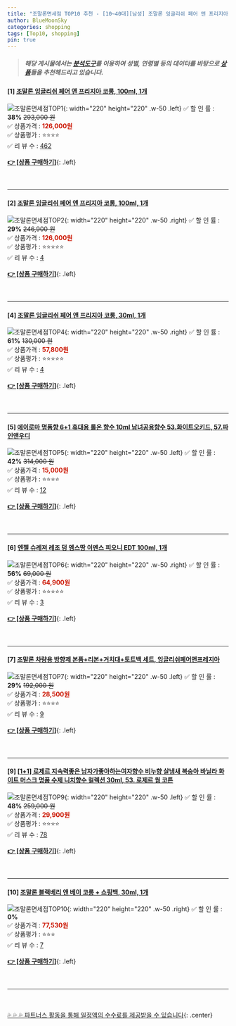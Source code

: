 ```yaml
---
title: "조말론면세점 TOP10 추천 - [10~40대][남성] 조말론 잉글리쉬 페어 앤 프리지아 코롱, 100ml, 1개"
author: BlueMoonSky
categories: shopping
tags: [Top10, shopping]
pin: true
---
```


> ##### 해당 게시물에서는 [**분석도구**](https://itemscout.io/)를 이용하여 **성별**, **연령별** 등의 데이터를 바탕으로 [**상품**](https://link.coupang.com/a/baae76)들을 추천해드리고 있습니다.

#### [1] [조말론 잉글리쉬 페어 앤 프리지아 코롱, 100ml, 1개](https://link.coupang.com/re/AFFSDP?lptag=AF5964186&subid=bluemoonsky6999&pageKey=6595227351&traceid=V0-153&itemId=18578584621&vendorItemId=85715320106)
![조말론면세점TOP1](https://thumbnail10.coupangcdn.com/thumbnails/remote/230x230ex/image/vendor_inventory/5389/d7e2662d54d7ce2d9d7fb6c5e51b4723ba58be3d9ae80e0581d6e3e4eb79.JPG){: width="220" height="220" .w-50 .left}
✅ 할 인 률 : **38%** ~~<del class="base-price"> 293,000  </del>원~~<br>
✅ 상품가격 : <span style="color:#cb1400"> **126,000원** </span><br>
✅ 상품평가 : ⭐⭐⭐⭐<br>
✅ 리 뷰 수 : [462](https://link.coupang.com/re/AFFSDP?lptag=AF5964186&subid=bluemoonsky6999&pageKey=6595227351&traceid=V0-153&itemId=18578584621&vendorItemId=85715320106)<br>
<br>
[**👉  [상품 구매하기]**](https://link.coupang.com/re/AFFSDP?lptag=AF5964186&subid=bluemoonsky6999&pageKey=6595227351&traceid=V0-153&itemId=18578584621&vendorItemId=85715320106){: .left}
<br>
<br>
<br>

***

#### [2] [조말론 잉글리쉬 페어 앤 프리지아 코롱, 100ml, 1개](https://link.coupang.com/re/AFFSDP?lptag=AF5964186&subid=bluemoonsky6999&pageKey=6595227351&traceid=V0-153&itemId=18578584621&vendorItemId=85715320106)
![조말론면세점TOP2](https://thumbnail10.coupangcdn.com/thumbnails/remote/230x230ex/image/vendor_inventory/5389/d7e2662d54d7ce2d9d7fb6c5e51b4723ba58be3d9ae80e0581d6e3e4eb79.JPG){: width="220" height="220" .w-50 .right}
✅ 할 인 률 : **29%** ~~<del class="base-price"> 246,900  </del>원~~<br>
✅ 상품가격 : <span style="color:#cb1400"> **126,000원** </span><br>
✅ 상품평가 : ⭐⭐⭐⭐⭐<br>
✅ 리 뷰 수 : [4](https://link.coupang.com/re/AFFSDP?lptag=AF5964186&subid=bluemoonsky6999&pageKey=6595227351&traceid=V0-153&itemId=18578584621&vendorItemId=85715320106)<br>
<br>
[**👉  [상품 구매하기]**](https://link.coupang.com/re/AFFSDP?lptag=AF5964186&subid=bluemoonsky6999&pageKey=6595227351&traceid=V0-153&itemId=18578584621&vendorItemId=85715320106){: .left}
<br>
<br>
<br>

***

#### [4] [조말론 잉글리쉬 페어 앤 프리지아 코롱, 30ml, 1개](https://link.coupang.com/re/AFFSDP?lptag=AF5964186&subid=bluemoonsky6999&pageKey=6595227351&traceid=V0-153&itemId=14898704320&vendorItemId=82137451431)
![조말론면세점TOP4](https://thumbnail8.coupangcdn.com/thumbnails/remote/230x230ex/image/vendor_inventory/f956/c78d460ef1989536cd75641a011675daa49012416e1e6346414ad0b98a15.png){: width="220" height="220" .w-50 .right}
✅ 할 인 률 : **61%** ~~<del class="base-price"> 130,000  </del>원~~<br>
✅ 상품가격 : <span style="color:#cb1400"> **57,800원** </span><br>
✅ 상품평가 : ⭐⭐⭐⭐⭐<br>
✅ 리 뷰 수 : [4](https://link.coupang.com/re/AFFSDP?lptag=AF5964186&subid=bluemoonsky6999&pageKey=6595227351&traceid=V0-153&itemId=14898704320&vendorItemId=82137451431)<br>
<br>
[**👉  [상품 구매하기]**](https://link.coupang.com/re/AFFSDP?lptag=AF5964186&subid=bluemoonsky6999&pageKey=6595227351&traceid=V0-153&itemId=14898704320&vendorItemId=82137451431){: .left}
<br>
<br>
<br>

***

#### [5] [에이로마 명품향 6+1 휴대용 롤온 향수 10ml 남녀공용향수 53.화이트오키드, 57.파인앤우디](https://link.coupang.com/re/AFFSDP?lptag=AF5964186&subid=bluemoonsky6999&pageKey=6200637099&traceid=V0-153&itemId=12300075210&vendorItemId=79570293888)
![조말론면세점TOP5](https://thumbnail9.coupangcdn.com/thumbnails/remote/230x230ex/image/vendor_inventory/bd24/b04cc5f16ed25a307c40bd8b76552d1247f43641db78ca256e4c1b1359fb.png){: width="220" height="220" .w-50 .left}
✅ 할 인 률 : **42%** ~~<del class="base-price"> 314,000  </del>원~~<br>
✅ 상품가격 : <span style="color:#cb1400"> **15,000원** </span><br>
✅ 상품평가 : ⭐⭐⭐⭐<br>
✅ 리 뷰 수 : [12](https://link.coupang.com/re/AFFSDP?lptag=AF5964186&subid=bluemoonsky6999&pageKey=6200637099&traceid=V0-153&itemId=12300075210&vendorItemId=79570293888)<br>
<br>
[**👉  [상품 구매하기]**](https://link.coupang.com/re/AFFSDP?lptag=AF5964186&subid=bluemoonsky6999&pageKey=6200637099&traceid=V0-153&itemId=12300075210&vendorItemId=79570293888){: .left}
<br>
<br>
<br>

***

#### [6] [엔젤 슈레져 레조 덩 엥스땅 이멘스 피오니 EDT 100ml, 1개](https://link.coupang.com/re/AFFSDP?lptag=AF5964186&subid=bluemoonsky6999&pageKey=7536633745&traceid=V0-153&itemId=19801988710&vendorItemId=84533631355)
![조말론면세점TOP6](https://thumbnail8.coupangcdn.com/thumbnails/remote/230x230ex/image/vendor_inventory/fbd1/ee7d88e8cc01314559e3e6e6dfc26f7c9efaa8488cf431dac9a01306c801.png){: width="220" height="220" .w-50 .right}
✅ 할 인 률 : **56%** ~~<del class="base-price"> 69,000  </del>원~~<br>
✅ 상품가격 : <span style="color:#cb1400"> **64,900원** </span><br>
✅ 상품평가 : ⭐⭐⭐⭐⭐<br>
✅ 리 뷰 수 : [3](https://link.coupang.com/re/AFFSDP?lptag=AF5964186&subid=bluemoonsky6999&pageKey=7536633745&traceid=V0-153&itemId=19801988710&vendorItemId=84533631355)<br>
<br>
[**👉  [상품 구매하기]**](https://link.coupang.com/re/AFFSDP?lptag=AF5964186&subid=bluemoonsky6999&pageKey=7536633745&traceid=V0-153&itemId=19801988710&vendorItemId=84533631355){: .left}
<br>
<br>
<br>

***

#### [7] [조말론 차량용 방향제 본품+리본+거치대+토트백 세트, 잉글리쉬페어앤프레지아](https://link.coupang.com/re/AFFSDP?lptag=AF5964186&subid=bluemoonsky6999&pageKey=7351484603&traceid=V0-153&itemId=18918836276&vendorItemId=86207764772)
![조말론면세점TOP7](https://thumbnail8.coupangcdn.com/thumbnails/remote/230x230ex/image/vendor_inventory/0dd8/3fc7e14d586de7cbde8381b3d5fc2da240b6d785c23d3a22d6f5164276ce.jpg){: width="220" height="220" .w-50 .left}
✅ 할 인 률 : **29%** ~~<del class="base-price"> 192,000  </del>원~~<br>
✅ 상품가격 : <span style="color:#cb1400"> **28,500원** </span><br>
✅ 상품평가 : ⭐⭐⭐⭐<br>
✅ 리 뷰 수 : [9](https://link.coupang.com/re/AFFSDP?lptag=AF5964186&subid=bluemoonsky6999&pageKey=7351484603&traceid=V0-153&itemId=18918836276&vendorItemId=86207764772)<br>
<br>
[**👉  [상품 구매하기]**](https://link.coupang.com/re/AFFSDP?lptag=AF5964186&subid=bluemoonsky6999&pageKey=7351484603&traceid=V0-153&itemId=18918836276&vendorItemId=86207764772){: .left}
<br>
<br>
<br>

***

#### [9] [[1+1] 로제르 지속력좋은 남자가좋아하는여자향수 비누향 살냄새 복숭아 바닐라 화이트 머스크 명품 수제 니치향수 컬렉션 30ml, 53. 로제르 웜 코튼](https://link.coupang.com/re/AFFSDP?lptag=AF5964186&subid=bluemoonsky6999&pageKey=1978262122&traceid=V0-153&itemId=7939815876&vendorItemId=75228981081)
![조말론면세점TOP9](https://thumbnail10.coupangcdn.com/thumbnails/remote/230x230ex/image/vendor_inventory/6238/9705c38267c0243ba581e1e72557f4c3ef8ae2310bd5c731e99206e56eae.jpg){: width="220" height="220" .w-50 .left}
✅ 할 인 률 : **48%** ~~<del class="base-price"> 259,000  </del>원~~<br>
✅ 상품가격 : <span style="color:#cb1400"> **29,900원** </span><br>
✅ 상품평가 : ⭐⭐⭐⭐<br>
✅ 리 뷰 수 : [78](https://link.coupang.com/re/AFFSDP?lptag=AF5964186&subid=bluemoonsky6999&pageKey=1978262122&traceid=V0-153&itemId=7939815876&vendorItemId=75228981081)<br>
<br>
[**👉  [상품 구매하기]**](https://link.coupang.com/re/AFFSDP?lptag=AF5964186&subid=bluemoonsky6999&pageKey=1978262122&traceid=V0-153&itemId=7939815876&vendorItemId=75228981081){: .left}
<br>
<br>
<br>

***

#### [10] [조말론 블랙베리 앤 베이 코롱 + 쇼핑백, 30ml, 1개](https://link.coupang.com/re/AFFSDP?lptag=AF5964186&subid=bluemoonsky6999&pageKey=7340434788&traceid=V0-153&itemId=1060144372&vendorItemId=80718574513)
![조말론면세점TOP10](https://thumbnail8.coupangcdn.com/thumbnails/remote/230x230ex/image/vendor_inventory/5fa6/79bfe2f804e5ea90a8b497f36c6ec927a4088096bcc9d03aaab5a76f92fa.jpg){: width="220" height="220" .w-50 .right}
✅ 할 인 률 : **0%** <br>
✅ 상품가격 : <span style="color:#cb1400"> **77,530원** </span><br>
✅ 상품평가 : ⭐⭐⭐<br>
✅ 리 뷰 수 : [7](https://link.coupang.com/re/AFFSDP?lptag=AF5964186&subid=bluemoonsky6999&pageKey=7340434788&traceid=V0-153&itemId=1060144372&vendorItemId=80718574513)<br>
<br>
[**👉  [상품 구매하기]**](https://link.coupang.com/re/AFFSDP?lptag=AF5964186&subid=bluemoonsky6999&pageKey=7340434788&traceid=V0-153&itemId=1060144372&vendorItemId=80718574513){: .left}
<br>
<br>
<br>

***
<br><br>[💦 💦 💦 파트너스 활동을 통해 일정액의 수수료를 제공받을 수 있습니다](https://link.coupang.com/a/baae76){: .center}